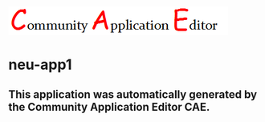 ![CAE](https://github.com/PhilCAEOrg/application-neu-app1/blob/master/img/logo.png)  

neu-app1
===================


This application was automatically generated by the Community Application Editor CAE.  
---------------
